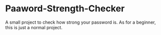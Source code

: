 # Paaword-Strength-Checker
A small project to check how strong your password is.
As for a beginner, this is just a normal project.
